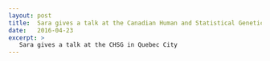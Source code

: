 ```yaml
---
layout: post
title:  Sara gives a talk at the Canadian Human and Statistical Genetics Meeting
date:   2016-04-23
excerpt: >
   Sara gives a talk at the CHSG in Quebec City
---
```



